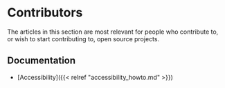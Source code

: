 # Contributors

The articles in this section are most relevant for people who contribute to, or
wish to start contributing to, open source projects.

## Documentation

- [Accessibility]({{< relref "accessibility_howto.md" >}})
